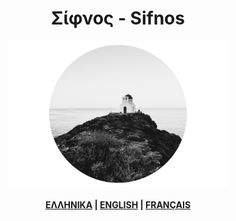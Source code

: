 <link rel="stylesheet" type="text/css" href="style.css" />
<link href="https://fonts.googleapis.com/css?family=Roboto+Slab:300&amp;subset=greek" rel="stylesheet">
<h1 align="center">Σίφνος - Sifnos</h1>
<p align="center">
  <img src="2A9F6DBC-CAC8-48E2-8522-FA12E1B2D5E2.jpeg" width="70%">
  <br><br>
   <b><a href="/gr/">ΕΛΛΗΝΙΚΑ</a> |
   <a href="/en/">ENGLISH</a> |
   <a href="/fr/">FRANÇAIS</a></b>
  <br><br>
 
</p>

